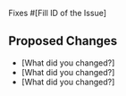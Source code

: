 Fixes #[Fill ID of the Issue]

## Proposed Changes

  - [What did you changed?]
  - [What did you changed?]
  - [What did you changed?]
